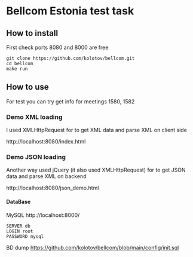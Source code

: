# Bellcom Estonia test task

## How to install
First check ports 8080 and 8000 are free

```
git clone https://github.com/kolotov/bellcom.git
cd bellcom
make run
```

## How to use
For test you can try get info for meetings 1580, 1582

### Demo XML loading
I used XMLHttpRequest for to get XML data and parse XML on client side

http://localhost:8080/index.html

### Demo JSON loading
Another way used jQuery (it also used XMLHttpRequest) for to get JSON data and parse XML on backend

http://localhost:8080/json_demo.html

#### DataBase
MySQL http://localhost:8000/
```
SERVER db
LOGIN root
PASSWORD mysql
```
BD dump https://github.com/kolotov/bellcom/blob/main/config/init.sql




